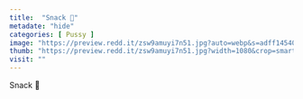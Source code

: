 ```yaml
---
title:  "Snack 🧃"
metadate: "hide"
categories: [ Pussy ]
image: "https://preview.redd.it/zsw9amuyi7n51.jpg?auto=webp&s=adff145406fc5c63b0c7b638baca1f2bd8218d2d"
thumb: "https://preview.redd.it/zsw9amuyi7n51.jpg?width=1080&crop=smart&auto=webp&s=4561d7a815906dbf6bb8a4f5f159bab00a488d2b"
visit: ""
---
```

Snack 🧃
